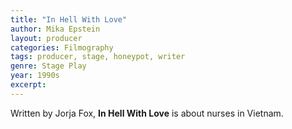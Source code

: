 ```yaml
---
title: "In Hell With Love"
author: Mika Epstein
layout: producer
categories: Filmography
tags: producer, stage, honeypot, writer
genre: Stage Play
year: 1990s
excerpt: 
---
```


Written by Jorja Fox, **In Hell With Love** is about nurses in Vietnam.